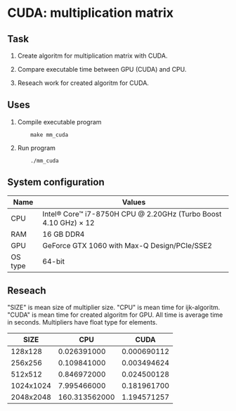 # CUDA: multiplication matrix

## Task

1. Create algoritm for multiplication matrix with CUDA.

2. Compare executable time between GPU (CUDA) and CPU.

3. Reseach work for created algoritm for CUDA.

## Uses

1. Compile executable program

    ```console
        make mm_cuda
    ```

2. Run program

    ```console
        ./mm_cuda
    ```

## System configuration

| Name  | Values  |
|-------|---------|
| CPU  | Intel® Core™ i7-8750H CPU @ 2.20GHz (Turbo Boost  4.10 GHz) × 12 |
| RAM  | 16 GB DDR4 |
| GPU  | GeForce GTX 1060 with Max-Q Design/PCIe/SSE2 |
| OS type | 64-bit  |

## Reseach

"SIZE" is mean size of multiplier size.
"CPU" is mean time for ijk-algoritm.
"CUDA" is mean time for created algoritm for GPU.
All time is average time in seconds.
Multipliers have float type for elements.

| SIZE  | CPU | CUDA |
|-------|---------|----|
| 128x128 |0.026391000|0.000690112|
| 256x256 |0.109841000|0.003494624|
| 512x512 |0.846972000|0.024500128|
| 1024x1024 |7.995466000|0.181961700|
| 2048x2048 |160.313562000|1.194571257|
